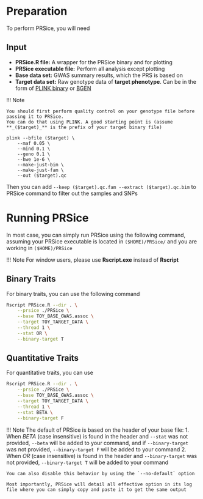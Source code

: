 
# Preparation
To perform PRSice, you will need
## Input
- **PRSice.R file:** A wrapper for the PRSice binary and for plotting
- **PRSice executable file:** Perform all analysis except plotting
- **Base data set:** GWAS summary results, which the PRS is based on
- **Target data set:** Raw genotype data of **target phenotype**.
Can be in the form of  [PLINK binary](https://www.cog-genomics.org/plink2/formats#bed) or [BGEN](http://www.well.ox.ac.uk/~gav/bgen_format/)

!!! Note

    You should first perform quality control on your genotype file before passing it to PRSice.
    You can do that using PLINK. A good starting point is (assume **_($target)_** is the prefix of your target binary file)

```
plink --bfile ($target) \
    --maf 0.05 \
    --mind 0.1 \
    --geno 0.1 \
    --hwe 1e-6 \
    --make-just-bim \
    --make-just-fam \
    --out ($target).qc
```

Then you can add `--keep ($target).qc.fam --extract ($target).qc.bim` to PRSice command to filter out
the samples and SNPs




# Running PRSice
In most case, you can simply run PRSice using the following command, assuming your
PRSice executable is located in `($HOME)/PRSice/` and you are working in `($HOME)/PRSice`

!!! Note
    For window users, please use **Rscript.exe** instead of **Rscript**

## Binary Traits
For binary traits, you can use the following command
``` bash hl_lines="6 7"
Rscript PRSice.R --dir . \
    --prsice ./PRSice \
    --base TOY_BASE_GWAS.assoc \
    --target TOY_TARGET_DATA \
    --thread 1 \
    --stat OR \
    --binary-target T

```

## Quantitative Traits
For quantitative traits, you can use
``` bash hl_lines="6 7"
Rscript PRSice.R --dir . \
    --prsice ./PRSice \
    --base TOY_BASE_GWAS.assoc \
    --target TOY_TARGET_DATA \
    --thread 1 \
    --stat BETA \
    --binary-target F
```

!!! Note
    The default of PRSice is based on the header of your base file:
    1. When *BETA* (case insensitive) is found in the header and `--stat` was not provided, `--beta` will be added to your command, and if `--binary-target` was not provided, `--binary-target F` will be added to your command
    2. When *OR* (case insensitive) is found in the header and `--binary-target` was not provided, `--binary-target T` will be added to your command

    You can also disable this behavior by using the `--no-default` option

    Most importantly, PRSice will detail all effective option in its log file where you can simply copy and paste it to get the same output
